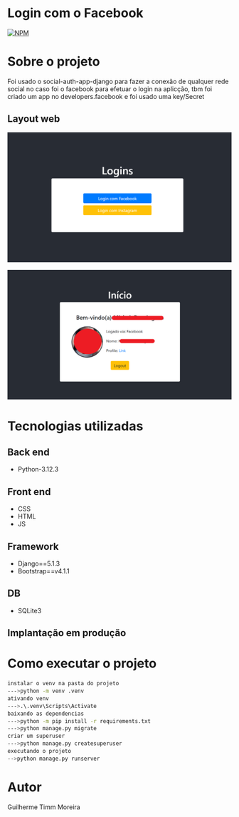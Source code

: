 #  Login com o Facebook
[![NPM](https://img.shields.io/npm/l/react)](https://github.com/GuilhermeGTM/ProjetoFilmes/blob/main/LICENSE) 

# Sobre o projeto
Foi usado o social-auth-app-django para fazer a conexão de qualquer rede social no caso foi o facebook para efetuar o login na aplicção, tbm foi criado um app no developers.facebook e foi usado uma key/Secret  

## Layout web
![Web 1](https://github.com/GuilhermeGTM/loginfacebook/blob/main/demo/login.png)

![Web 2](https://github.com/GuilhermeGTM/loginfacebook/blob/main/demo/perfil.png)


# Tecnologias utilizadas

## Back end
- Python-3.12.3

## Front end
- CSS
- HTML
- JS

## Framework
- Django==5.1.3
- Bootstrap==v4.1.1

## DB
- SQLite3

## Implantação em produção

# Como executar o projeto

```bash
instalar o venv na pasta do projeto
--->python -m venv .venv
ativando venv
--->.\.venv\Scripts\Activate
baixando as dependencias
--->python -m pip install -r requirements.txt
--->python manage.py migrate
criar um superuser
--->python manage.py createsuperuser
executando o projeto
-->python manage.py runserver
```

# Autor

Guilherme Timm Moreira

